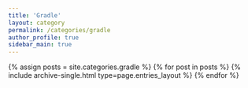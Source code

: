 ```yaml
---
title: 'Gradle'
layout: category
permalink: /categories/gradle
author_profile: true
sidebar_main: true
---
```

{% assign posts = site.categories.gradle %}
{% for post in posts %} {% include archive-single.html type=page.entries_layout %} {% endfor %}